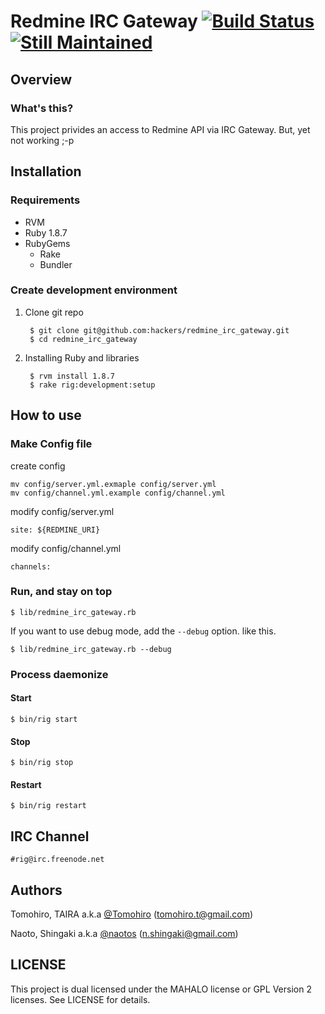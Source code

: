 Redmine IRC Gateway [![Build Status](https://secure.travis-ci.org/hackers/redmine_irc_gateway.png)](http://travis-ci.org/hackers/redmine_irc_gateway) [![Still Maintained](http://stillmaintained.com/hackers/redmine_irc_gateway.png)](http://stillmaintained.com/hackers/redmine_irc_gateway)
================================================================================


Overview
-------------------------------------------------------------------------------

### What's this?

This project privides an access to Redmine API via IRC Gateway.
But, yet not working ;-p


Installation
-------------------------------------------------------------------------------

### Requirements

- RVM
- Ruby 1.8.7
- RubyGems
    - Rake
    - Bundler


### Create development environment

1. Clone git repo

        $ git clone git@github.com:hackers/redmine_irc_gateway.git
        $ cd redmine_irc_gateway

2. Installing Ruby and libraries

        $ rvm install 1.8.7
        $ rake rig:development:setup


How to use
-------------------------------------------------------------------------------
### Make Config file

create config

    mv config/server.yml.exmaple config/server.yml
    mv config/channel.yml.example config/channel.yml

modify config/server.yml

    site: ${REDMINE_URI}

modify config/channel.yml

    channels:

### Run, and stay on top

    $ lib/redmine_irc_gateway.rb

If you want to use debug mode, add the `--debug` option. like this.

    $ lib/redmine_irc_gateway.rb --debug


### Process daemonize

#### Start

    $ bin/rig start

#### Stop

    $ bin/rig stop

#### Restart

    $ bin/rig restart


IRC Channel
-------------------------------------------------------------------------------

`#rig@irc.freenode.net`


Authors
-------------------------------------------------------------------------------

Tomohiro, TAIRA a.k.a [@Tomohiro](http://twitter.com/Tomohiro) (tomohiro.t@gmail.com)

Naoto, Shingaki a.k.a [@naotos](http://twitter.com/naotos) (n.shingaki@gmail.com)

LICENSE
-------------------------------------------------------------------------------

This project is dual licensed under the MAHALO license or GPL Version 2 licenses.
See LICENSE for details.
